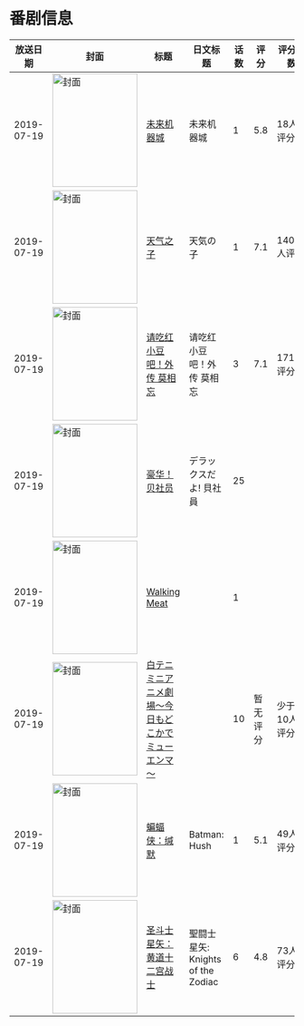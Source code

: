 # 番剧信息

|放送日期|封面|标题|日文标题|话数|评分|评分人数|
|---|---|---|---|---|---|---|
|2019-07-19|<img src="https://lain.bgm.tv/pic/cover/c/31/37/169705_1M0km.jpg" alt="封面" style="width:150px;height:200px;object-fit:cover;">|[未来机器城](https://bangumi.tv/subject/169705)|未来机器城|1|5.8|18人评分|
|2019-07-19|<img src="https://lain.bgm.tv/pic/cover/c/00/e8/269235_Dg6gZ.jpg" alt="封面" style="width:150px;height:200px;object-fit:cover;">|[天气之子](https://bangumi.tv/subject/269235)|天気の子|1|7.1|14024人评分|
|2019-07-19|<img src="https://lain.bgm.tv/pic/cover/c/42/de/291011_bQQEf.jpg" alt="封面" style="width:150px;height:200px;object-fit:cover;">|[请吃红小豆吧！外传 莫相忘](https://bangumi.tv/subject/291011)|请吃红小豆吧！外传 莫相忘|3|7.1|171人评分|
|2019-07-19|<img src="https://lain.bgm.tv/pic/cover/c/33/14/367164_dj4VH.jpg" alt="封面" style="width:150px;height:200px;object-fit:cover;">|[豪华！贝社员](https://bangumi.tv/subject/367164)|デラックスだよ! 貝社員|25|||
|2019-07-19|<img src="https://lain.bgm.tv/pic/cover/c/3a/8c/283250_IX727.jpg" alt="封面" style="width:150px;height:200px;object-fit:cover;">|[Walking Meat](https://bangumi.tv/subject/283250)||1|||
|2019-07-19|<img src="https://lain.bgm.tv/pic/cover/c/9f/0b/304819_pzGGz.jpg" alt="封面" style="width:150px;height:200px;object-fit:cover;">|[白テニミニアニメ劇場～今日もどこかでミューエンマ～](https://bangumi.tv/subject/304819)||10|暂无评分|少于10人评分|
|2019-07-19|<img src="https://lain.bgm.tv/pic/cover/c/15/9e/270703_KqiD3.jpg" alt="封面" style="width:150px;height:200px;object-fit:cover;">|[蝙蝠侠：缄默](https://bangumi.tv/subject/270703)|Batman: Hush|1|5.1|49人评分|
|2019-07-19|<img src="https://lain.bgm.tv/pic/cover/c/72/12/221295_WotAt.jpg" alt="封面" style="width:150px;height:200px;object-fit:cover;">|[圣斗士星矢：黄道十二宫战士](https://bangumi.tv/subject/221295)|聖闘士星矢: Knights of the Zodiac|6|4.8|73人评分|
